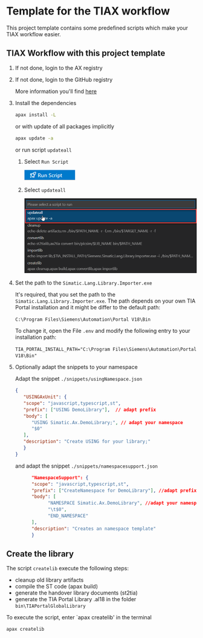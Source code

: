 # Template for the TIAX workflow

This project template contains some predefined scripts which make your TIAX workflow easier. 

## TIAX Workflow with this project template

1. If not done, login to the AX registry

1. If not done, login to the GitHub registry
   
    More information you'll find [here](https://github.com/simatic-ax/.github/blob/main/doc/personalaccesstoken.md)

1. Install the dependencies

   ```sh
   apax install -L 
   ```

   or with update of all packages implicitly 

   ```sh
   apax update -a
   ```
   
   or run script `updateall`

      1. Select `Run Script`
   
            ![](doc/runscript.png)

      2. Select `updateall`
      
            ![](doc/select_updateall.png)


1. Set the path to the `Simatic.Lang.Library.Importer.exe`  
   
      It's required, that you set the path to the `Simatic.Lang.Library.Importer.exe`. The path depends on your own TIA Portal installation and it might be differ to the default path:

      `C:\Program Files\Siemens\Automation\Portal V18\Bin`

      To change it, open the File `.env` and modify the following entry to your installation path:
      
      `TIA_PORTAL_INSTALL_PATH="C:\Program Files\Siemens\Automation\Portal V18\Bin"`

1. Optionally adapt the snippets to your namespace

      Adapt the snippet `./snippets/usingNamespace.json`

      ```json
      {
         "USINGAxUnit": {
         "scope": "javascript,typescript,st",
         "prefix": ["USING DemoLibrary"],  // adapt prefix
         "body": [
            "USING Simatic.Ax.DemoLibrary;", // adapt your namespace
            "$0"
         ],
         "description": "Create USING for your library;"
         }    
      }
      ```

      and adapt the snippet `./snippets/namespacesupport.json`

      ```json 
            "NamespaceSupport": {
            "scope": "javascript,typescript,st",
            "prefix": ["CreateNamespace for DemoLibrary"], //adapt prefix
            "body": [
                  "NAMESPACE Simatic.Ax.DemoLibrary", //adapt your namespace
                  "\t$0",
                  "END_NAMESPACE"
            ],
            "description": "Creates an namespace template"
            }    
      ```

## Create the library

The script `createlib` execute the following steps:

- cleanup old library artifacts 
- compile the ST code (apax build)
- generate the handover library documents (st2tia)
- generate the TIA Portal Library .al18 in the folder `bin\TIAPortalGlobalLibrary`

To execute the script, enter `apax createlib' in the terminal

```sh
apax createlib
```